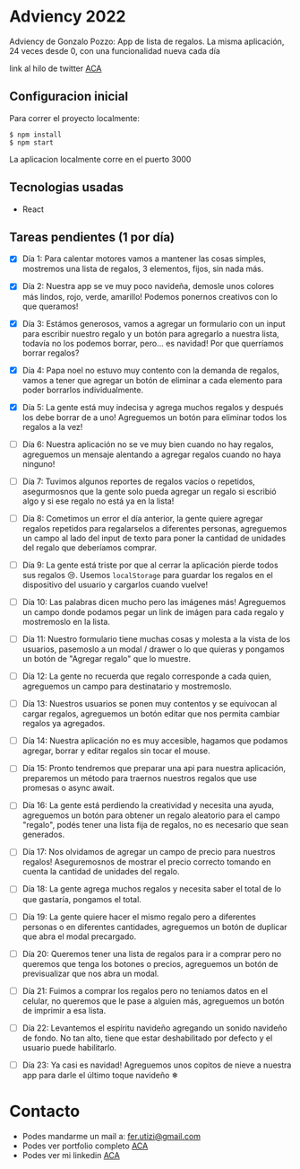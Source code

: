 #  Adviency 2022

Adviency de Gonzalo Pozzo: App de lista de regalos.  La misma aplicación, 24 veces desde 0, con una funcionalidad nueva cada día

link al hilo de twitter [ACA](https://twitter.com/goncy/status/1597581725382721538)

## Configuracion inicial

Para correr el proyecto localmente:
```
$ npm install
$ npm start
```
La aplicacion localmente corre en el puerto 3000

## Tecnologias usadas

- React

## Tareas pendientes (1 por día)

- [x] Día 1: Para calentar motores vamos a mantener las cosas simples, mostremos una lista de regalos, 3 elementos, fijos, sin nada más.

- [x] Día 2: Nuestra app se ve muy poco navideña, demosle unos colores más lindos, rojo, verde, amarillo! Podemos ponernos creativos con lo que queramos!

- [x] Día 3: Estámos generosos, vamos a agregar un formulario con un input para escribir nuestro regalo y un botón para agregarlo a nuestra lista, todavía no los podemos borrar, pero... es navidad! Por que querríamos borrar regalos?

- [x] Día 4: Papa noel no estuvo muy contento con la demanda de regalos, vamos a tener que agregar un botón de eliminar a cada elemento para poder borrarlos individualmente.

- [x] Día 5: La gente está muy indecisa y agrega muchos regalos y después los debe borrar de a uno! Agreguemos un botón para eliminar todos los regalos a la vez!

- [ ] Día 6: Nuestra aplicación no se ve muy bien cuando no hay regalos, agreguemos un mensaje alentando a agregar regalos cuando no haya ninguno!

- [ ] Día 7: Tuvimos algunos reportes de regalos vacíos o repetidos, asegurmosnos que la gente solo pueda agregar un regalo si escribió algo y si ese regalo no está ya en la lista!

- [ ] Día 8: Cometimos un error el día anterior, la gente quiere agregar regalos repetidos para regalarselos a diferentes personas, agreguemos un campo al lado del input de texto para poner la cantidad de unidades del regalo que deberíamos comprar.

- [ ] Día 9: La gente está triste por que al cerrar la aplicación pierde todos sus regalos 😢. Usemos `localStorage` para guardar los regalos en el dispositivo del usuario y cargarlos cuando vuelve!

- [ ] Día 10: Las palabras dicen mucho pero las imágenes más! Agreguemos un campo donde podamos pegar un link de imágen para cada regalo y mostremoslo en la lista.

- [ ] Día 11: Nuestro formulario tiene muchas cosas y molesta a la vista de los usuarios, pasemoslo a un modal / drawer o lo que quieras y pongamos un botón de "Agregar regalo" que lo muestre.

- [ ] Día 12: La gente no recuerda que regalo corresponde a cada quien, agreguemos un campo para destinatario y mostremoslo.

- [ ] Día 13: Nuestros usuarios se ponen muy contentos y se equivocan al cargar regalos, agreguemos un botón editar que nos permita cambiar regalos ya agregados.

- [ ] Día 14: Nuestra aplicación no es muy accesible, hagamos que podamos agregar, borrar y editar regalos sin tocar el mouse.

- [ ] Día 15: Pronto tendremos que preparar una api para nuestra aplicación, preparemos un método para traernos nuestros regalos que use promesas o async await.

- [ ] Día 16: La gente está perdiendo la creatividad y necesita una ayuda, agreguemos un botón para obtener un regalo aleatorio para el campo "regalo", podés tener una lista fija de regalos, no es necesario que sean generados.

- [ ] Día 17: Nos olvidamos de agregar un campo de precio para nuestros regalos! Aseguremosnos de mostrar el precio correcto tomando en cuenta la cantidad de unidades del regalo.

- [ ] Día 18: La gente agrega muchos regalos y necesita saber el total de lo que gastaría, pongamos el total.

- [ ] Día 19: La gente quiere hacer el mismo regalo pero a diferentes personas o en diferentes cantidades, agreguemos un botón de duplicar que abra el modal precargado.

- [ ] Día 20: Queremos tener una lista de regalos para ir a comprar pero no queremos que tenga los botones o precios, agreguemos un botón de previsualizar que nos abra un modal.

- [ ] Día 21: Fuimos a comprar los regalos pero no teniamos datos en el celular, no queremos que le pase a alguien más, agreguemos un botón de imprimir a esa lista.

- [ ] Día 22: Levantemos el espíritu navideño agregando un sonido navideño de fondo. No tan alto, tiene que estar deshabilitado por defecto y el usuario puede habilitarlo.

- [ ] Día 23: Ya casi es navidad! Agreguemos unos copitos de nieve a nuestra app para darle el último toque navideño ❄

# Contacto

- Podes mandarme un mail a: fer.utizi@gmail.com
- Podes ver portfolio completo [ACA](https://ferutizi.github.io/Portfolio/)
- Podes ver mi linkedin [ACA](https://www.linkedin.com/in/fernando-utizi-2a72a3233/)